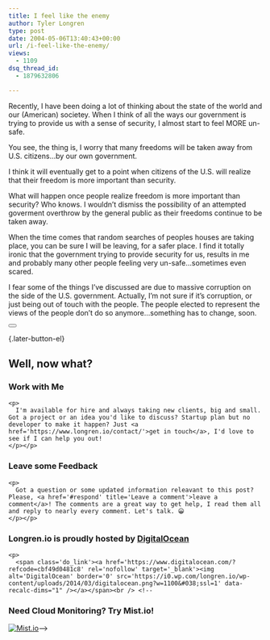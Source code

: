 ```yaml
---
title: I feel like the enemy
author: Tyler Longren
type: post
date: 2004-05-06T13:40:43+00:00
url: /i-feel-like-the-enemy/
views:
  - 1109
dsq_thread_id:
  - 1879632806

---
```

Recently, I have been doing a lot of thinking about the state of the world and our (American) societey. When I think of all the ways our government is trying to provide us with a sense of security, I almost start to feel MORE un-safe.

You see, the thing is, I worry that many freedoms will be taken away from U.S. citizens&#8230;by our own government.

I think it will eventually get to a point when citizens of the U.S. will realize that their freedom is more important than security.

What will happen once people realize freedom is more important than security? Who knows. I wouldn&#8217;t dismiss the possibility of an attempted goverment overthrow by the general public as their freedoms continue to be taken away.

When the time comes that random searches of peoples houses are taking place, you can be sure I will be leaving, for a safer place. I find it totally ironic that the government trying to provide security for us, results in me and probably many other people feeling very un-safe&#8230;sometimes even scared.

I fear some of the things I&#8217;ve discussed are due to massive corruption on the side of the U.S. government. Actually, I&#8217;m not sure if it&#8217;s corruption, or just being out of touch with the people. The people elected to represent the views of the people don&#8217;t do so anymore&#8230;something has to change, soon. 

<div class="wpulike wpulike-default " >
  <div class="wp_ulike_general_class wp_ulike_is_not_liked">
    <button type="button"
					aria-label="Like Button"
					data-ulike-id="1643"
					data-ulike-nonce="9e669c8f71"
					data-ulike-type="likeThis"
					data-ulike-template="wpulike-default"
					data-ulike-display-likers="0"
					data-ulike-disable-pophover="0"
					class="wp_ulike_btn wp_ulike_put_image wp_likethis_1643"></button><span class="count-box"></span>
  </div>
</div>

[][1]{.later-button-el}

<div class='what-next'>
  <h2>
    Well, now what?
  </h2>
  
  <div class='hire'>
    <h3>
      Work with Me
    </h3>
    
    <p>
      I'm available for hire and always taking new clients, big and small. Got a project or an idea you'd like to discuss? Startup plan but no developer to make it happen? Just <a href='https://www.longren.io/contact/'>get in touch</a>, I'd love to see if I can help you out!
    </p></p>
  </div>
  
  <div class='hire'>
    <h3>
      Leave some Feedback
    </h3>
    
    <p>
      Got a question or some updated information releavant to this post? Please, <a href='#respond' title='Leave a comment'>leave a comment</a>! The comments are a great way to get help, I read them all and reply to nearly every comment. Let's talk. 😀
    </p></p>
  </div>
  
  <div class='now-what-bottom-ad'>
    <h3>
      Longren.io is proudly hosted by <a href='https://www.digitalocean.com/?refcode=cbf49d0481c8'>DigitalOcean</a>
    </h3>
    
    <p>
      <span class='do_link'><a href='https://www.digitalocean.com/?refcode=cbf49d0481c8' rel='nofollow' target='_blank'><img alt='DigitalOcean' border='0' src='https://i0.wp.com/longren.io/wp-content/uploads/2014/03/digitalocean.png?w=1100&#038;ssl=1' data-recalc-dims="1" /></a></span><br /> <!--

<h3>Need Cloud Monitoring? Try Mist.io!</h3>

<span class='do_link'><a href='http://mist.io/?ref=tyler' rel='nofollow' target='_blank'><img alt='Mist.io' border='0' src='https://i0.wp.com/longren.io/wp-content/uploads/2014/04/mistio.jpg?w=1100&#038;ssl=1' data-recalc-dims="1"></a></span>--></div> </div>

 [1]: #